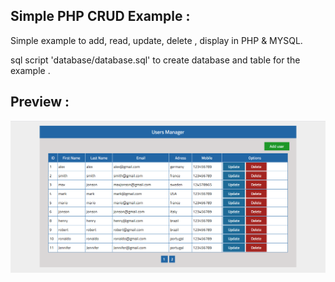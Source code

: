 ## Simple PHP CRUD Example :

Simple example to add, read, update, delete , display in PHP & MYSQL.

sql script 'database/database.sql' to create database and table for the example .

## Preview :

![image description](preview/1.PNG)
